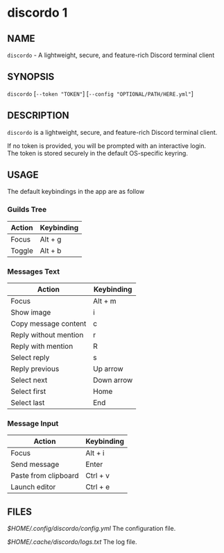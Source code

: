 discordo 1
=======================================

NAME
----

`discordo` - A lightweight, secure, and feature-rich Discord terminal client

SYNOPSIS
--------

`discordo` [`--token "TOKEN"`] [`--config "OPTIONAL/PATH/HERE.yml"`]

DESCRIPTION
-----------

`discordo` is a lightweight, secure, and feature-rich Discord terminal client.  

If no token is provided, you will be prompted with an interactive login.  
The token is stored securely in the default OS-specific keyring.

USAGE
-------

The default keybindings in the app are as follow  

### Guilds Tree

| Action | Keybinding |
| ------ | ---------- |
| Focus  | Alt + g    |
| Toggle | Alt + b    |

### Messages Text

| Action                | Keybinding |
| --------------------- | ---------- |
| Focus                 | Alt + m    |
| Show image            | i          |
| Copy message content  | c          |
| Reply without mention | r          |
| Reply with mention    | R          |
| Select reply          | s          |
| Reply previous        | Up arrow   |
| Select next           | Down arrow |
| Select first          | Home       |
| Select last           | End        |

### Message Input

| Action               | Keybinding |
| -------------------- | ---------- |
| Focus                | Alt + i    |
| Send message         | Enter      |
| Paste from clipboard | Ctrl + v   |
| Launch editor        | Ctrl + e   |

FILES
-----

*$HOME/.config/discordo/config.yml*
  The configuration file.

*$HOME/.cache/discordo/logs.txt*
  The log file.

